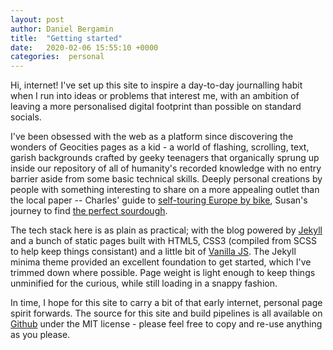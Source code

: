 ```yaml
---
layout: post
author: Daniel Bergamin
title:  "Getting started"
date:   2020-02-06 15:55:10 +0000
categories:  personal
---
```

Hi, internet! I've set up this site to inspire a day-to-day journalling habit when I run into ideas or problems that interest me, with an ambition of leaving a more personalised digital footprint than possible on standard socials. 

I've been obsessed with the web as a platform since discovering the wonders of Geocities pages as a kid - a world of flashing, scrolling, text, garish backgrounds crafted by geeky teenagers that organically sprung up inside our repository of all of humanity's recorded knowledge with no entry barrier aside from some basic technical skills. Deeply personal creations by people with something interesting to share on a more appealing outlet than the local paper -- Charles' guide to [self-touring Europe by bike][euro-bike-touring], Susan's journey to find [the perfect sourdough][susans-sourdough].

The tech stack here is as plain as practical; with the blog powered by [Jekyll][jekyll-gh] and a bunch of static pages built with HTML5, CSS3 (compiled from SCSS to help keep things consistant) and a little bit of [Vanilla JS][vanilla-js]. The Jekyll minima theme provided an excellent foundation to get started, which I've trimmed down where possible. Page weight is light enough to keep things unminified for the curious, while still loading in a snappy fashion.

In time, I hope for this site to carry a bit of that early internet, personal page spirit forwards. The source for this site and build pipelines is all available on [Github][github-dbergamin-personal-site] under the MIT license - please feel free to copy and re-use anything as you please.

[euro-bike-touring]:              https://www.sheldonbrown.com/euhansen.html
[susans-sourdough]:               http://www.wildyeastblog.com/what-its-about/
[jekyll-gh]:                      https://github.com/jekyll/jekyll
[vanilla-js]:                     http://vanilla-js.com/
[github-dbergamin-personal-site]: https://github.com/dbergamin/dbergamin-personal-site